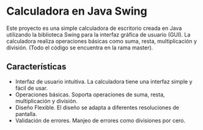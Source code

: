 # Calculadora en Java Swing
Este proyecto es una simple calculadora de escritorio creada en Java utilizando la biblioteca Swing para la interfaz gráfica de usuario (GUI). La calculadora realiza operaciones básicas como suma, resta, multiplicación y división.
(Todo el código se encuentra en la rama master).

## Características
- Interfaz de usuario intuitiva. La calculadora tiene una interfaz simple y fácil de usar.
- Operaciones básicas. Soporta operaciones de suma, resta, multiplicación y división.
- Diseño Flexible. El diseño se adapta a diferentes resoluciones de pantalla.
- Validación de errores. Manjeo de errores como divisiones por cero.




